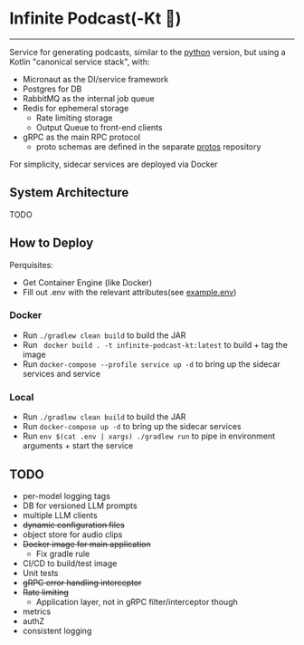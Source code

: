 # Infinite Podcast(-Kt 🎉)

---

Service for generating podcasts, similar to the [python](https://github.com/tony56a/infinite-podcast/tree/main)
version, but using a Kotlin "canonical service stack", with:

* Micronaut as the DI/service framework
* Postgres for DB
* RabbitMQ as the internal job queue
* Redis for ephemeral storage
    * Rate limiting storage
    * Output Queue to front-end clients
* gRPC as the main RPC protocol
    * proto schemas are defined in the separate [protos](https://github.com/tony56a/protos) repository

For simplicity, sidecar services are deployed via Docker

## System Architecture

TODO

## How to Deploy

Perquisites:

* Get Container Engine (like Docker)
* Fill out .env with the relevant attributes(see [example.env](example.env))

### Docker

* Run `./gradlew clean build` to build the JAR
* Run ` docker build . -t infinite-podcast-kt:latest` to build + tag the image
* Run `docker-compose --profile service up -d` to bring up the sidecar services and service

### Local

* Run `./gradlew clean build` to build the JAR
* Run `docker-compose up -d` to bring up the sidecar services
* Run `env $(cat .env | xargs) ./gradlew run` to pipe in environment arguments + start the service

## TODO

* per-model logging tags
* DB for versioned LLM prompts
* multiple LLM clients
* ~~dynamic configuration files~~
* object store for audio clips
* ~~Docker image for main application~~
    * Fix gradle rule
* CI/CD to build/test image
* Unit tests
* ~~gRPC error handling interceptor~~
* ~~Rate limiting~~
    * Application layer, not in gRPC filter/interceptor though
* metrics
* authZ
* consistent logging